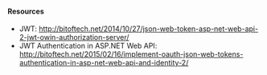 #### Resources

* JWT: http://bitoftech.net/2014/10/27/json-web-token-asp-net-web-api-2-jwt-owin-authorization-server/
* JWT Authentication in ASP.NET Web API: http://bitoftech.net/2015/02/16/implement-oauth-json-web-tokens-authentication-in-asp-net-web-api-and-identity-2/
